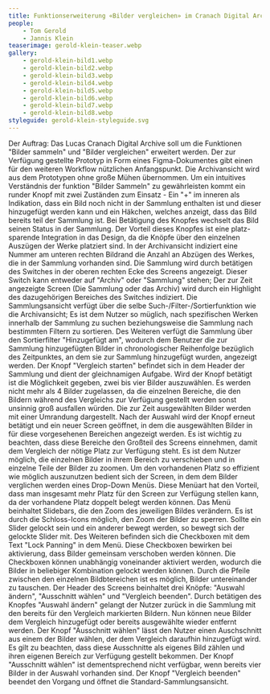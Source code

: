 ```yaml
---
title: Funktionserweiterung «Bilder vergleichen» im Cranach Digital Archive
people:
    - Tom Gerold
    - Jannis Klein
teaserimage: gerold-klein-teaser.webp
gallery:
    - gerold-klein-bild1.webp
    - gerold-klein-bild2.webp
    - gerold-klein-bild3.webp
    - gerold-klein-bild4.webp
    - gerold-klein-bild5.webp
    - gerold-klein-bild6.webp
    - gerold-klein-bild7.webp
    - gerold-klein-bild8.webp
styleguide: gerold-klein-styleguide.svg
---
```



Der Auftrag: Das Lucas Cranach Digital Archive soll um die Funktionen "Bilder sammeln" und "Bilder vergleichen" erweitert werden. Der zur Verfügung gestellte Prototyp in Form eines Figma-Dokumentes gibt einen für den weiteren Workflow nützlichen Anfangspunkt. Die Archivansicht wird aus dem Prototypen ohne große Mühen übernommen. 
Um ein intuitives Verständnis der funktion "Bilder Sammeln" zu gewährleisten kommt ein runder Knopf mit zwei Zuständen zum Einsatz - Ein "+" im inneren als Indikation, dass ein Bild noch nicht in der Sammlung enthalten ist und dieser hinzugefügt werden kann und ein Häkchen, welches anzeigt, dass das Bild bereits teil der Sammlung ist. Bei Betätigung des Knopfes wechselt das Bild seinen Status in der Sammlung. Der Vorteil dieses Knopfes ist eine platz-sparende Integration in das Design, da die Knöpfe über den einzelnen Auszügen der Werke platziert sind. In der Archivansicht indiziert eine Nummer am unteren rechten Bildrand die Anzahl an Abzügen des Werkes, die in der Sammlung vorhanden sind. Die Sammlung wird durch betätigen des Switches in der oberen rechten Ecke des Screens angezeigt. Dieser Switch kann entweder auf "Archiv" oder "Sammlung" stehen; Der zur Zeit angezeigte Screen (Die Sammlung oder das Archiv) wird durch ein Highlight des dazugehörigen Bereiches des Switches indiziert.
Die Sammlungsansicht verfügt über die selbe Such-/Filter-/Sortierfunktion wie die Archivansicht; Es ist dem Nutzer so müglich, nach spezifischen Werken innerhalb der Sammlung zu suchen beziehungsweise die Sammlung nach bestimmten Filtern zu sortieren. Des Weiteren verfügt die Sammlung über den Sortierfilter "Hinzugefügt am", wodurch dem Benutzer die zur Sammlung hinzugefügten Bilder in chronologischer Reihenfolge bezüglich des Zeitpunktes, an dem sie zur Sammlung hinzugefügt wurden, angezeigt werden. 
Der Knopf "Vergleich starten" befindet sich in dem Header der Sammlung und dient der gleichnamigen Aufgabe. Wird der Knopf betätigt ist die Möglichkeit gegeben, zwei bis vier Bilder auszuwählen. Es werden nicht mehr als 4 Bilder zugelassen, da die einzelnen Bereiche, die den Bildern während des Vergleichs zur Verfügung gestellt werden sonst unsinnig groß ausfallen würden. Die zur Zeit ausgewählten Bilder werden mit einer Umrandung dargestellt. Nach der Auswahl wird der Knopf erneut betätigt und ein neuer Screen geöffnet, in dem die ausgewählten Bilder in für diese vorgesehenen Bereichen angezeigt werden. Es ist wichtig zu beachten, dass diese Bereiche den Großteil des Screens einnehmen, damit dem Vergleich der nötige Platz zur Verfügung steht. Es ist dem Nutzer möglich, die einzelnen Bilder in ihrem Bereich zu verschieben und in einzelne Teile der Bilder zu zoomen. Um den vorhandenen Platz so effizient wie möglich auszunutzen bedient sich der Screen, in dem dem Bilder verglichen werden eines Drop-Down Menüs. Diese Menüart hat den Vorteil, dass man insgesamt mehr Platz für den Screen zur Verfügung stellen kann, da der vorhandene Platz doppelt belegt werden können. 
Das Menü beinhaltet Slidebars, die den Zoom des jeweiligen Bildes verändern. Es ist durch die Schloss-Icons möglich, den Zoom der Bilder zu sperren. Sollte ein Slider gelockt sein und ein anderer bewegt werden, so bewegt sich der gelockte Slider mit. Des Weiteren befinden sich die Checkboxen mit dem Text "Lock Panning" in dem Menü. Diese Checkboxen bewirken bei aktivierung, dass Bilder gemeinsam verschoben werden können. Die Checkboxen können unabhängig voneinander aktiviert werden, wodurch die Bilder in beliebiger Kombination gelockt werden können. Durch die Pfeile zwischen den einzelnen Bildbtereichen ist es möglich, Bilder untereinander zu tauschen.
Der Header des Screens beinhaltet drei Knöpfe: "Auswahl ändern", "Ausschnitt wählen" und "Vergleich beenden". Durch betätigen des Knopfes "Auswahl ändern" gelangt der Nutzer zurück in die Sammlung mit den bereits für den Vergleich markierten Bildern. Nun können neue Bilder dem Vergleich hinzugefügt oder bereits ausgewählte wieder entfernt werden. Der Knopf "Ausschnitt wählen" lässt den Nutzer einen Auschschnitt aus einem der Bilder wählen, der dem Vergleich daraufhin hinzugefügt wird. Es gilt zu beachten, dass diese Ausschnitte als eigenes Bild zählen und ihren eigenen Bereich zur Verfügung gestellt bekommen. Der Knopf "Ausschnitt wählen" ist dementsprechend nicht verfügbar, wenn bereits vier Bilder in der Auswahl vorhanden sind. Der Knopf "Vergleich beenden" beendet den Vorgang und öffnet die Standard-Sammlungsansicht.

